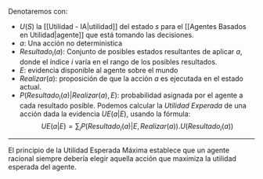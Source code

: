 Denotaremos con:
- $U(S)$ la [[Utilidad - IA|utilidad]] del estado $s$ para el [[Agentes Basados en Utilidad|agente]] que está tomando las decisiones.
- $a$: Una acción no deterministica
- $Resultado_i(a)$: Conjunto de posibles estados resultantes de aplicar $a$, donde el índice $i$ varía en el rango de los posibles resultados.
- $E$: evidencia disponible al agente sobre el mundo
- $Realizar(a)$: proposición de que la acción $a$ es ejecutada en el estado actual.
- $P(Resultado_i(a)|Realizar(a),E)$: probabilidad asignada por el agente a cada resultado posible.
Podemos calcular la *Utilidad Experada* de una acción dada la evidencia $UE(a|E)$, usando la fórmula: $$UE(a|E)=\sum_iP(Resultado_i(a)|E,Realizar(a)).U(Resultado_i(a))$$
***
El principio de la Utilidad Esperada Máxima establece que un agente racional siempre debería elegir aquella acción que maximiza la utilidad esperada del agente.

